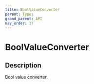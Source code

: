 ```yaml
---
title: BoolValueConverter
parent: Types
grand_parent: API
nav_order: 17
---
```


# BoolValueConverter

## Description

Bool value converter.
